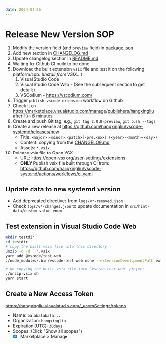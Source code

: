 ```yaml
---
date: 2024-02-26
---
```

# Release New Version SOP

1. Modify the version field (and `preview` field) in [package.json](../package.json)
2. Add new section in [CHANGELOG.md](./CHANGELOG.md)
3. Update changelog section in [README.md](../README.md)
4. Waiting for Github CI build to be done
5. Download the built extension `vsix` file and test it on the following platform/app: (*Install from VSIX...*)
    1. Visual Studio Code
    2. Visual Studio Code Web - (See the subsequent section to get details)
    3. VSCodium - <https://vscodium.com/>
6. Trigger `publish-vscode-extension` workflow on Github 
7. Check it on <https://marketplace.visualstudio.com/manage/publishers/hangxingliu> after 10~15 minutes
8. Create and push Git tag. e.g., `git tag 2.0.0-preview`, `git push --tags`
9. Create a new release at <https://github.com/hangxingliu/vscode-systemd/releases/new>
    - Title: `<major>.<minor>.<patch>[-pre.<no>] (<year>-<month>-<day>)`
    - Content: copying from the [CHANGELOG.md](./CHANGELOG.md)
    - Assets: `*.vsix`
10. Release vsix file to Open VSX
    - URL: <https://open-vsx.org/user-settings/extensions>
    - **ONLY** Publish vsix file built through CI from: <https://github.com/hangxingliu/vscode-systemd/actions/workflows/ci.yaml>

## Update data to new systemd version

- Add deprecated directives from `logs/v*-removed.json`
- Check `logs/v*-changes.json` to update documentation in `src/hint-data/custom-value-enum`

## Test extension in Visual Studio Code Web

``` bash
mkdir testdir
cd testdir
# copy the built vsix file into this directory
unzip -o -d . *.vsix
yarn add @vscode/test-web
./node_modules/.bin/vscode-test-web none --extensionDevelopmentPath extension

# OR copying the built vsix file into `vscode-test-web` project
./unzip-vsix.sh
yarn start
```


## Create a New Access Token

<https://hangxingliu.visualstudio.com/_usersSettings/tokens>

- Name: `balabalabala...`
- Organization: `hangxingliu`
- Expiration (UTC): `30days`
- Scopes: (Click "Show all scopes")
    - [x] Marketplace > Manage
